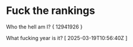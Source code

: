 # Fuck the rankings

Who the hell am I?
{ 12941926 }

What fucking year is it?
[ 2025-03-19T10:56:40Z ]
